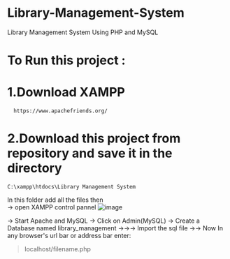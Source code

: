 
  # Library-Management-System
Library Management System Using PHP and MySQL

# To Run this project :

# 1.Download XAMPP
	  https://www.apachefriends.org/
  
# 2.Download this project from repository and save it in the directory 	
	C:\xampp\htdocs\Library Management System
  In this folder add all the files then  
	  &rarr; open XAMPP control pannel 
![image](https://github.com/user-attachments/assets/3871f120-2b5a-4c48-bc88-3074f4c8ef7a)

&rarr; Start Apache and MySQL
&rarr; Click on Admin(MySQL)
&rarr; Create a Database named library_management
&rarr;&rarr;&rarr; Import the sql file 
&rarr;&rarr; Now In any browser's url bar or address bar enter:

> localhost/filename.php 
